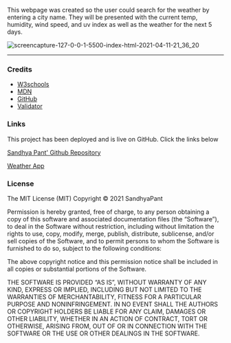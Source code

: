 This webpage was created so the user could search for the weather by entering a city name. They will be presented with the current temp, humidity, wind speed, and uv index as well as the weather for the next 5 days.



![screencapture-127-0-0-1-5500-index-html-2021-04-11-21_36_20](https://user-images.githubusercontent.com/79482141/114330874-b4cc4500-9b10-11eb-876f-3c3530708778.png)






***
### __Credits__

- [W3schools](https://www.w3schools.com/)
- [MDN](https://developer.mozilla.org/en-US/docs/Web/CSS/CSS_Selectors)
- [GitHub](https://coding-boot-camp.github.io/full-stack/github/professional-readme-guide)
- [Validator](https://validator.w3.org/)




### __Links__
This project has been deployed and is live on GitHub. Click the links below
 
  [Sandhya Pant' Github Repository](https://github.com/spant179/WeatherDasboard)

  [Weather App](https://spant179.github.io/WeatherDasboard/)







### __License__

The MIT License (MIT)
Copyright © 2021 SandhyaPant

Permission is hereby granted, free of charge, to any person obtaining a copy of this software and associated documentation files (the “Software”), to deal in the Software without restriction, including without limitation the rights to use, copy, modify, merge, publish, distribute, sublicense, and/or sell copies of the Software, and to permit persons to whom the Software is furnished to do so, subject to the following conditions:

The above copyright notice and this permission notice shall be included in all copies or substantial portions of the Software.

THE SOFTWARE IS PROVIDED “AS IS”, WITHOUT WARRANTY OF ANY KIND, EXPRESS OR IMPLIED, INCLUDING BUT NOT LIMITED TO THE WARRANTIES OF MERCHANTABILITY, FITNESS FOR A PARTICULAR PURPOSE AND NONINFRINGEMENT. IN NO EVENT SHALL THE AUTHORS OR COPYRIGHT HOLDERS BE LIABLE FOR ANY CLAIM, DAMAGES OR OTHER LIABILITY, WHETHER IN AN ACTION OF CONTRACT, TORT OR OTHERWISE, ARISING FROM, OUT OF OR IN CONNECTION WITH THE SOFTWARE OR THE USE OR OTHER DEALINGS IN THE SOFTWARE.